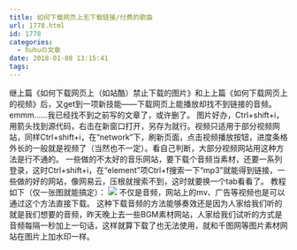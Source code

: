 ```yaml
---
title: 如何下载网页上无下载链接/付费的歌曲
url: 1778.html
id: 1778
categories:
  - huhuの文章
date: 2018-01-08 13:15:41
tags:
---
```


继上篇《如何下载网页上（如站酷）禁止下载的图片》和上上篇《如何下载网页上的视频》后，又get到一项新技能——下载网页上能播放却找不到链接的音频。 emmm……我已经找不到之前写的文章了，或许删了。 图片好办，Ctrl+shift+i，用箭头找到源代码，右击在新窗口打开，另存为就行。视频只适用于部分视频网站，同样Ctrl+shift+i，在“network”下，刷新页面，点击视频播放按钮，进度条格外长的一般就是视频了（当然也不一定）。看自己判断，大部分视频网站用这种方法是行不通的。 一些做的不太好的音乐网站，要下载个音频当素材，还要一系列登录，这时Ctrl+shift+i，在“element”项Ctrl+f搜索一下“mp3”就能得到链接，一些做的好的网站，像网易云，压根就搜索不到，这时就要换一个tab看看了。 教程如下（仅一张图就能搞定）： ![](http://h2y.net.cn/wp-content/uploads/2018/01/15153860011.png) 不仅是音频，网站上的mv、广告等视频也是可以通过这个方法直接下载。 这种下载音频的方法能够奏效还是因为人家给我们听的就是我们想要的音频，昨天晚上去一些BGM素材网站，人家给我们试听的方式是音频每隔一秒加上一句话，这样就算下载了也无法使用，就和千图网等图片素材网站在图片上加水印一样。